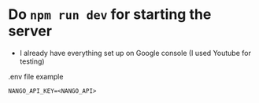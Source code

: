 # Do `npm run dev` for starting the server

- I already have everything set up on Google console (I used Youtube for testing)

.env file example
```
NANGO_API_KEY=<NANGO_API>
```
